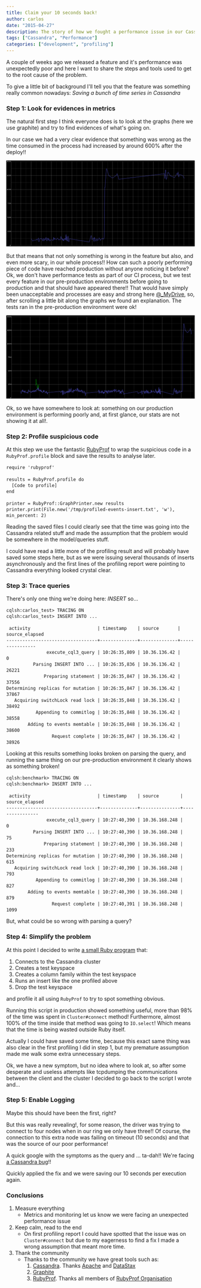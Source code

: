 ```yaml
---
title: Claim your 10 seconds back!
author: carlos
date: "2015-04-27"
description: The story of how we fought a performance issue in our Cassandra cluster
tags: ["Cassandra", "Performance"]
categories: ["development", "profiling"]
---
```


A couple of weeks ago we released a feature and it's performance was unexpectedly poor and here I want to share the steps and tools used to get to the root cause of the problem.

To give a little bit of background I'll tell you that the feature was something really common nowadays: *Saving a bunch of time series in Cassandra*

### Step 1: Look for evidences in metrics ###

The natural first step I think everyone does is to look at the graphs (here we use graphite) and try to find evidences of what's going on.

In our case we had a very clear evidence that something was wrong as the time consumed in the process had increased by around 600% after the deploy!!

![Massive time processing increase](/assets/media/events_latency_increase.png)

But that means that not only something is wrong in the feature but also, and even more scary, in our whole process!!
How can such a poorly performing piece of code have reached production without anyone noticing it before?
Ok, we don't have performance tests as part of our CI process, but we test every feature in our pre-production environments before going
to production and that should have appeared there!!
That would have simply been unacceptable and processes are easy and strong here [@_MyDrive](https://twitter.com/_mydrive), so,
after scrolling a little bit along the graphs we found an explanation. The tests ran in the pre-production environment were ok!

![Graph showing timing taken on pre-production](/assets/media/events_latency_increase_with_labs.png)

Ok, so we have somewhere to look at: something on our production environment is performing poorly and, at first glance, our stats are not showing it at all!.

### Step 2: Profile suspicious code ###

At this step we use the fantastic [RubyProf](https://github.com/ruby-prof/ruby-prof) to wrap the suspicious code in a `RubyProf.profile` block and save the
results to analyse later.

```
require 'rubyprof'

results = RubyProf.profile do
  [Code to profile]
end

printer = RubyProf::GraphPrinter.new results
printer.print(File.new('/tmp/profiled-events-insert.txt', 'w'), min_percent: 2)
```

Reading the saved files I could clearly see that the time was going into the Cassandra related stuff
and made the assumption that the problem would be somewhere in the model/queries stuff.

I could have read a little more of the profiling result and will probably have saved some steps here, but
as we were issuing several thousands of inserts asynchronously and the first lines of the profiling report
were pointing to Cassandra everything looked crystal clear.

### Step 3: Trace queries ###

There's only one thing we're doing here: *INSERT* so...

```
cqlsh:carlos_test> TRACING ON
cqlsh:carlos_test> INSERT INTO ...

 activity                         | timestamp    | source       | source_elapsed
----------------------------------+--------------+--------------+----------------
               execute_cql3_query | 10:26:35,809 | 10.36.136.42 |              0
          Parsing INSERT INTO ... | 10:26:35,836 | 10.36.136.42 |          26221
              Preparing statement | 10:26:35,847 | 10.36.136.42 |          37556
Determining replicas for mutation | 10:26:35,847 | 10.36.136.42 |          37867
   Acquiring switchLock read lock | 10:26:35,848 | 10.36.136.42 |          38492
           Appending to commitlog | 10:26:35,848 | 10.36.136.42 |          38558
        Adding to events memtable | 10:26:35,848 | 10.36.136.42 |          38600
                 Request complete | 10:26:35,847 | 10.36.136.42 |          38926
```

Looking at this results something looks broken on parsing the query, and running the
same thing on our pre-production environment it clearly shows as something broken!

```
cqlsh:benchmark> TRACING ON
cqlsh:benchmark> INSERT INTO ...

 activity                         | timestamp    | source        | source_elapsed
----------------------------------+--------------+---------------+----------------
               execute_cql3_query | 10:27:40,390 | 10.36.168.248 |              0
          Parsing INSERT INTO ... | 10:27:40,390 | 10.36.168.248 |             75
              Preparing statement | 10:27:40,390 | 10.36.168.248 |            233
Determining replicas for mutation | 10:27:40,390 | 10.36.168.248 |            615
   Acquiring switchLock read lock | 10:27:40,390 | 10.36.168.248 |            793
           Appending to commitlog | 10:27:40,390 | 10.36.168.248 |            827
        Adding to events memtable | 10:27:40,390 | 10.36.168.248 |            879
                 Request complete | 10:27:40,391 | 10.36.168.248 |           1099
```

But, what could be so wrong with parsing a query?

### Step 4: Simplify the problem ###

At this point I decided to write [a small Ruby program](https://gist.github.com/calonso/a26da8aa23f88e59abf4) that:

1. Connects to the Cassandra cluster
2. Creates a test keyspace
3. Creates a column family within the test keyspace
4. Runs an insert like the one profiled above
5. Drop the test keyspace

and profile it all using `RubyProf` to try to spot something obvious.

Running this script in production showed something useful, more than 98% of the time was spent in `Cluster#connect` method!
Furthermore, almost 100% of the time inside that method was going to `IO.select`! Which means that the time is being wasted
outside Ruby itself.

Actually I could have saved some time, because this exact same thing was also clear in the first profiling I did in step 1,
but my premature assumption made me walk some extra unnecessary steps.

Ok, we have a new symptom, but no idea where to look at, so after some desperate and useless attempts like
tcpdumping the communications between the client and the cluster I decided to go back to the script I wrote and...

### Step 5: Enable Logging ###

Maybe this should have been the first, right?

But this was really revealing!, for some reason, the driver was trying to connect to four nodes when in our ring
we only have three!! Of course, the connection to this extra node was failing on timeout (10 seconds) and that
was the source of our poor performance!

A quick google with the symptoms as the query and ... ta-dah!! We're facing [a Cassandra bug](https://issues.apache.org/jira/browse/CASSANDRA-6053)!!

Quickly applied the fix and we were saving our 10 seconds per execution again.

### Conclusions ###

1. Measure everything
    * Metrics and monitoring let us know we were facing an unexpected performance issue
2. Keep calm, read to the end
    * On first profiling report I could have spotted that the issue was on `Cluster#connect` but due to my eagerness to find a fix I made a wrong assumption that meant more time.
3. Thank the community
    * Thanks to the community we have great tools such as:
        1. [Cassandra](http://cassandra.apache.org/). Thanks [Apache](https://www.apache.org/) and [DataStax](http://www.datastax.com/)
        2. [Graphite](http://graphite.wikidot.com/)
        3. [RubyProf](https://github.com/ruby-prof/ruby-prof). Thanks all members of [RubyProf Organisation](https://github.com/ruby-prof)


